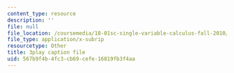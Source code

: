 ```yaml
---
content_type: resource
description: ''
file: null
file_location: /coursemedia/18-01sc-single-variable-calculus-fall-2010/567b9f4b4fc3cb69cefe16819fb3f4aa_BGE3wb7H2PA.srt
file_type: application/x-subrip
resourcetype: Other
title: 3play caption file
uid: 567b9f4b-4fc3-cb69-cefe-16819fb3f4aa
---
```

